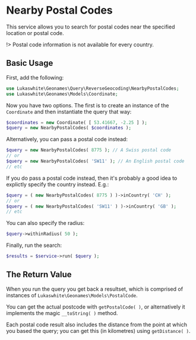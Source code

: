 # Nearby Postal Codes

This service allows you to search for postal codes near the specified location or postal code.

!> Postal code information is not available for every country. 

## Basic Usage

First, add the following:

```php
use Lukaswhite\Geonames\Query\ReverseGeocoding\NearbyPostalCodes;
use Lukaswhite\Geonames\Models\Coordinate;
```

Now you have two options. The first is to create an instance of the `Coordinate` and then instantiate the query that way:

```php
$coordinates = new Coordinate( [ 53.41667, -2.25 ] );
$query = new NearbyPostalCodes( $coordinates );
```

Alternatively, you can pass a postal code instead:

```php
$query = new NearbyPostalCodes( 8775 ); // A Swiss postal code
// or
$query = new NearbyPostalCodes( 'SW11' ); // An English postal code
// etc
```

If you do pass a postal code instead, then it's probably a good idea to explictly specify the country instead. E.g.:

```php
$query = ( new NearbyPostalCodes( 8775 ) )->inCountry( 'CH' );
// or
$query = ( new NearbyPostalCodes( 'SW11' ) )->inCountry( 'GB' );
// etc
```

You can also specify the radius:

```php
$query->withinRadius( 50 );
```

Finally, run the search:

```php
$results = $service->run( $query );
```

## The Return Value

When you run the query you get back a resultset, which is comprised of instances of `Lukaswhite\Geonames\Models\PostalCode`.

You can get the actual postcode with `getPostalCode( )`, or alternatively it implements the magic `__toString( )` method.

Each postal code result also includes the distance from the point at which you based the query; you can get this (in kilometres) using `getDistance( )`.
